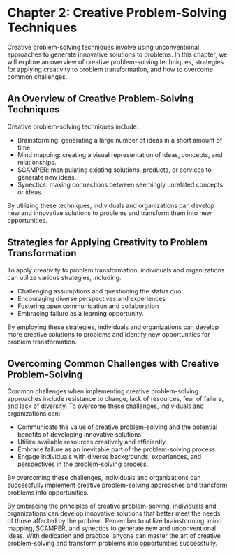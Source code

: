Chapter 2: Creative Problem-Solving Techniques
==============================================

Creative problem-solving techniques involve using unconventional approaches to generate innovative solutions to problems. In this chapter, we will explore an overview of creative problem-solving techniques, strategies for applying creativity to problem transformation, and how to overcome common challenges.

An Overview of Creative Problem-Solving Techniques
--------------------------------------------------

Creative problem-solving techniques include:

* Brainstorming: generating a large number of ideas in a short amount of time.
* Mind mapping: creating a visual representation of ideas, concepts, and relationships.
* SCAMPER: manipulating existing solutions, products, or services to generate new ideas.
* Synectics: making connections between seemingly unrelated concepts or ideas.

By utilizing these techniques, individuals and organizations can develop new and innovative solutions to problems and transform them into new opportunities.

Strategies for Applying Creativity to Problem Transformation
------------------------------------------------------------

To apply creativity to problem transformation, individuals and organizations can utilize various strategies, including:

* Challenging assumptions and questioning the status quo
* Encouraging diverse perspectives and experiences
* Fostering open communication and collaboration
* Embracing failure as a learning opportunity.

By employing these strategies, individuals and organizations can develop more creative solutions to problems and identify new opportunities for problem transformation.

Overcoming Common Challenges with Creative Problem-Solving
----------------------------------------------------------

Common challenges when implementing creative problem-solving approaches include resistance to change, lack of resources, fear of failure, and lack of diversity. To overcome these challenges, individuals and organizations can:

* Communicate the value of creative problem-solving and the potential benefits of developing innovative solutions
* Utilize available resources creatively and efficiently
* Embrace failure as an inevitable part of the problem-solving process
* Engage individuals with diverse backgrounds, experiences, and perspectives in the problem-solving process.

By overcoming these challenges, individuals and organizations can successfully implement creative problem-solving approaches and transform problems into opportunities.

By embracing the principles of creative problem-solving, individuals and organizations can develop innovative solutions that better meet the needs of those affected by the problem. Remember to utilize brainstorming, mind mapping, SCAMPER, and synectics to generate new and unconventional ideas. With dedication and practice, anyone can master the art of creative problem-solving and transform problems into opportunities successfully.
